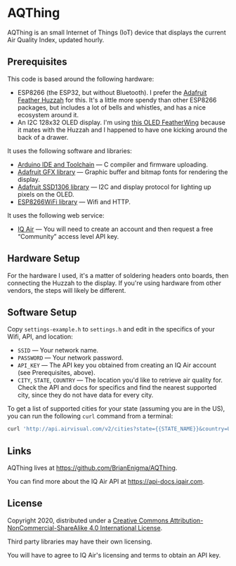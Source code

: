 # AQThing

AQThing is an small Internet of Things (IoT) device that displays the current Air Quality Index, updated hourly.



## Prerequisites

This code is based around the following hardware:

- ESP8266 (the ESP32, but without Bluetooth). I prefer the [Adafruit Feather Huzzah](https://www.adafruit.com/product/2821) for this. It's a little more spendy than other ESP8266 packages, but includes a lot of bells and whistles, and has a nice ecosystem around it.
- An I2C 128x32 OLED display. I'm using [this OLED FeatherWing](https://www.adafruit.com/product/2900) because it mates with the Huzzah and I happened to have one kicking around the back of a drawer.

It uses the following software and libraries:

- [Arduino IDE and Toolchain](https://www.arduino.cc/en/Main/Software) — C compiler and firmware uploading.
- [Adafruit GFX library](https://github.com/adafruit/Adafruit-GFX-Library) — Graphic buffer and bitmap fonts for rendering the display.
- [Adafruit SSD1306 library](https://github.com/adafruit/Adafruit_SSD1306) — I2C and display protocol for lighting up pixels on the OLED.
- [ESP8266WiFi library](https://arduino-esp8266.readthedocs.io/en/latest/esp8266wifi/readme.html) — Wifi and HTTP.

It uses the following web service:

- [IQ Air](https://www.iqair.com) — You will need to create an account and then request a free “Community” access level API key.

## Hardware Setup

For the hardware I used, it's a matter of soldering headers onto boards, then connecting the Huzzah to the display. If you're using hardware from other vendors, the steps will likely be different.

## Software Setup

Copy `settings-example.h` to `settings.h` and edit in the specifics of your Wifi, API, and location:

- `SSID` — Your network name.
- `PASSWORD` — Your network password.
- `API_KEY` — The API key you obtained from creating an IQ Air account (see Prerequisites, above).
- `CITY`, `STATE`, `COUNTRY` — The location you'd like to retrieve air quality for. Check the API and docs for specifics and find the nearest supported city, since they do not have data for every city.

To get a list of supported cities for your state (assuming you are in the US), you can run the following `curl` command from a terminal:

```bash
curl 'http://api.airvisual.com/v2/cities?state={{STATE_NAME}}&country=USA&key={{YOUR_API_KEY}}'
```

## Links

AQThing lives at <https://github.com/BrianEnigma/AQThing>.

You can find more about the IQ Air API at <https://api-docs.iqair.com>.

## License

Copyright 2020, distributed under a [Creative Commons Attribution-NonCommercial-ShareAlike 4.0 International License](http://creativecommons.org/licenses/by-nc-sa/4.0/).

Third party libraries may have their own licensing.

You will have to agree to IQ Air's licensing and terms to obtain an API key.


